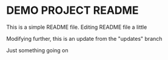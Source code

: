 # DEMO PROJECT README

This is a simple README file.
Editing README file a little

Modifying further, this is an update from the "updates" branch 

Just something going on